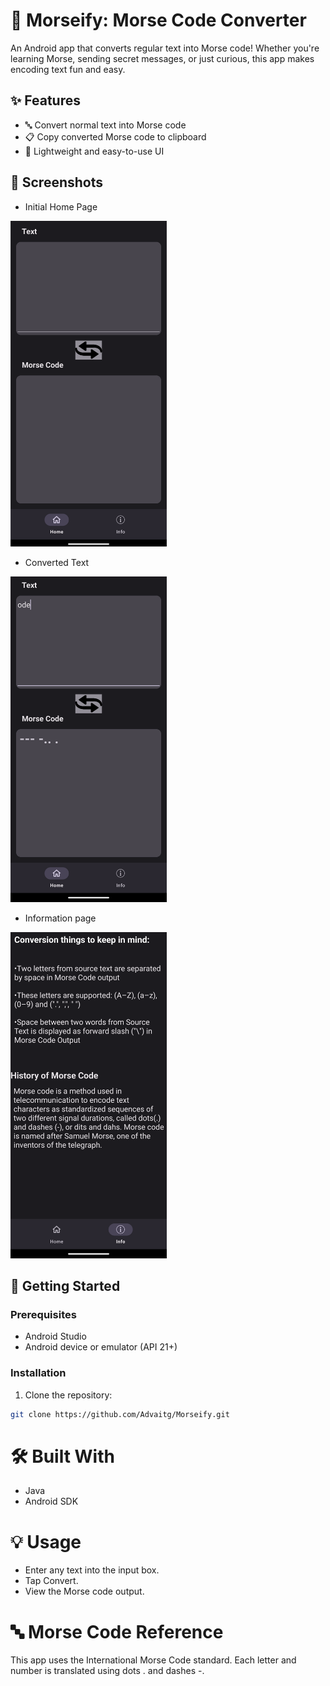 # 📡 Morseify: Morse Code Converter

An Android app that converts regular text into Morse code! Whether you're learning Morse, sending secret messages, or just curious, this app makes encoding text fun and easy.

## ✨ Features

- 🔤 Convert normal text into Morse code
- 📋 Copy converted Morse code to clipboard
- 📱 Lightweight and easy-to-use UI

## 📸 Screenshots
- Initial Home Page
<img src="app/src/Screenshot_20250505-225652.png" width="250">

- Converted Text
<img src="app/src/Screenshot_20250505-225751.png" width="250">

- Information page 
<img src="app/src/Screenshot_20250505-225806.png" width="250">



## 🚀 Getting Started

### Prerequisites

- Android Studio
- Android device or emulator (API 21+)

### Installation

1. Clone the repository:

```bash
git clone https://github.com/Advaitg/Morseify.git
```

# 🛠️ Built With
- Java 
- Android SDK

# 💡 Usage
- Enter any text into the input box.
- Tap Convert.
- View the Morse code output.

# 🔤 Morse Code Reference
This app uses the International Morse Code standard. Each letter and number is translated using dots . and dashes -.
